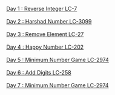 [Day 1 : Reverse Integer LC-7](https://github.com/keshsrini/LeetCode-100/blob/main/1.%20Reverse%20Integer%20(7))<br><br />
[Day 2 : Harshad Number LC-3099](https://github.com/keshsrini/LeetCode-100/blob/main/2.%20Harshad%20Number%20(3099))<br><br />
[Day 3 : Remove Element LC-27](https://github.com/keshsrini/LeetCode-100/blob/main/3.%20Remove%20Element)<br><br />
[Day 4 : Happy Number LC-202](https://github.com/keshsrini/LeetCode-100/blob/main/4.%20Happy%20Number%20(202))<br><br />
[Day 5 : Minimum Number Game LC-2974](https://github.com/keshsrini/LeetCode-100/blob/main/5.%20Minimum%20Number%20Game%20(2974))<br><br />
[Day 6 : Add Digits LC-258](https://github.com/keshsrini/LeetCode-100/blob/main/6.%20Add%20Digits%20(258))<br><br />
[Day 7 : Minimum Number Game LC-2974](https://github.com/keshsrini/LeetCode-100/blob/main/5.%20Minimum%20Number%20Game%20(2974))

